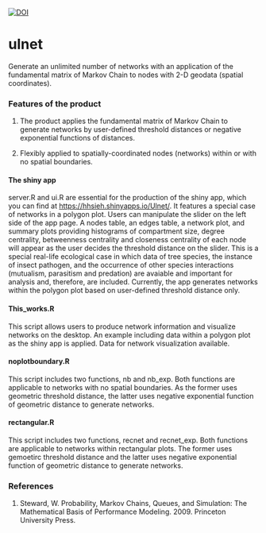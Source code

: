 [![DOI](https://zenodo.org/badge/50800648.svg)](https://zenodo.org/badge/latestdoi/50800648)

# ulnet
Generate an unlimited number of networks with an application of the fundamental matrix of Markov Chain to nodes with 2-D geodata (spatial coordinates).   

### Features of the product
1. The product applies the fundamental matrix of Markov Chain to generate networks by user-defined threshold distances or negative exponential functions of distances. 

2. Flexibly applied to spatially-coordinated nodes (networks) within or with no spatial boundaries.

#### The shiny app
server.R and ui.R are essential for the production of the shiny app, which you can find at https://hhsieh.shinyapps.io/Ulnet/.  It features a special case of networks in a polygon plot.
Users can manipulate the slider on the left side of the app page. A nodes table, an edges table, a network plot, and summary plots providing histograms of compartment size, degree centrality, betweenness centrality and closeness centrality of each node will appear as the user decides the threshold distance on the slider. This is a special real-life ecological case in which data of tree species, the instance of insect pathogen, and the occurrence of other species interactions (mutualism, parasitism and predation) are avaiable and important for analysis and, therefore, are included. Currently, the app generates networks within the polygon plot based on user-defined threshold distance only.

#### This_works.R
This script allows users to produce network information and visualize networks on the desktop. An example including data within a polygon plot as the shiny app is applied. Data for network visualization available.

#### noplotboundary.R
This script includes two functions, nb and nb_exp. Both functions are applicable to networks with no spatial boundaries. As the former uses geometric threshold distance, the latter uses negative exponential function of geometric distance to generate networks. 

#### rectangular.R
This script includes two functions, recnet and recnet_exp. Both functions are applicable to networks within rectangular plots. The former uses gemoetirc threshold distance and the latter uses negative exponential function of geometric distance to generate networks. 

### References
1. Steward, W. Probability, Markov Chains, Queues, and Simulation: The Mathematical Basis of Performance Modeling. 2009. Princeton University Press.
